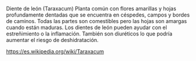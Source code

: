 Diente de león (Taraxacum)
Planta común con flores amarillas y hojas profundamente dentadas que se encuentra en céspedes, campos y bordes de caminos. Todas las partes son comestibles pero las hojas son amargas cuando están maduras. Los dientes de león pueden ayudar con el estreñimiento o la inflamación. También son diuréticos lo que podría aumentar el riesgo de deshidratación.

https://es.wikipedia.org/wiki/Taraxacum
